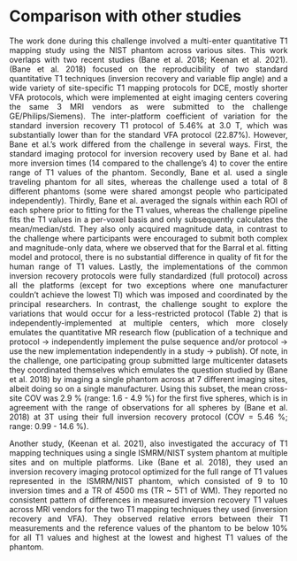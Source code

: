 # Comparison with other studies

<p style="text-align:justify;">
The work done during this challenge involved a multi-enter quantitative T1 mapping study using the NIST phantom across various sites. This work overlaps with two recent studies (Bane et al. 2018; Keenan et al. 2021). (Bane et al. 2018) focused on the reproducibility of two standard quantitative T1 techniques (inversion recovery and variable flip angle) and a wide variety of site-specific T1 mapping protocols for DCE, mostly shorter VFA protocols, which were implemented at eight imaging centers covering the same 3 MRI vendors as were submitted to the challenge GE/Philips/Siemens). The inter-platform coefficient of variation for the standard inversion recovery T1 protocol of 5.46% at 3.0 T, which was substantially lower than for the standard VFA protocol (22.87%). However, Bane et al.’s work differed from the challenge in several ways. First, the standard imaging protocol for inversion recovery used by Bane et al. had more inversion times (14 compared to the challenge’s 4) to cover the entire range of T1 values of the phantom. Secondly, Bane et al. used a single traveling phantom for all sites, whereas the challenge used a total of 8 different phantoms (some were shared amongst people who participated independently). Thirdly,  Bane et al. averaged the signals within each ROI of each sphere prior to fitting for the T1 values, whereas the challenge pipeline fits the T1 values in a per-voxel basis and only subsequently calculates the mean/median/std. They also only acquired magnitude data, in contrast to the challenge where participants were encouraged to submit both complex and magnitude-only data, where we observed that for the Barral et al. fitting model and protocol, there is no substantial difference in quality of fit for the human range of T1 values. Lastly, the implementations of the common inversion recovery protocols were fully standardized (full protocol) across all the platforms (except for two exceptions where one manufacturer couldn’t achieve the lowest TI) which was imposed and coordinated by the principal researchers. In contrast, the challenge sought to explore the variations that would occur for a less-restricted protocol (Table 2) that is independently-implemented at multiple centers, which more closely emulates the quantitative MR research flow (publication of a technique and protocol →  independently implement the pulse sequence and/or protocol → use the new implementation independently in a study → publish). Of note, in the challenge, one participating group submitted large multicenter datasets they coordinated themselves which emulates the question studied by (Bane et al. 2018) by imaging a single phantom across at 7 different imaging sites, albeit doing so on a single manufacturer. Using this subset, the mean cross-site COV was 2.9 % (range: 1.6 - 4.9 %) for the first five spheres, which is in agreement with the range of observations for all spheres by (Bane et al. 2018) at 3T using their full inversion recovery protocol (COV = 5.46 %; range: 0.99 - 14.6 %). 
</p>

<p style="text-align:justify;">
Another study, (Keenan et al. 2021), also investigated the accuracy of T1 mapping techniques using a single ISMRM/NIST system phantom at multiple sites and on multiple platforms. Like (Bane et al. 2018), they used an inversion recovery imaging protocol optimized for the full range of T1 values represented in the ISMRM/NIST phantom, which consisted of 9 to 10 inversion times and a TR of 4500 ms (TR ~ 5T1 of WM).  They reported no consistent pattern of differences in measured inversion recovery T1 values across MRI vendors for the two T1 mapping techniques they used (inversion recovery and VFA). They observed relative errors between their T1 measurements and the reference values of the phantom to be below 10% for all T1 values and highest at the lowest and highest T1 values of the phantom.
</p>